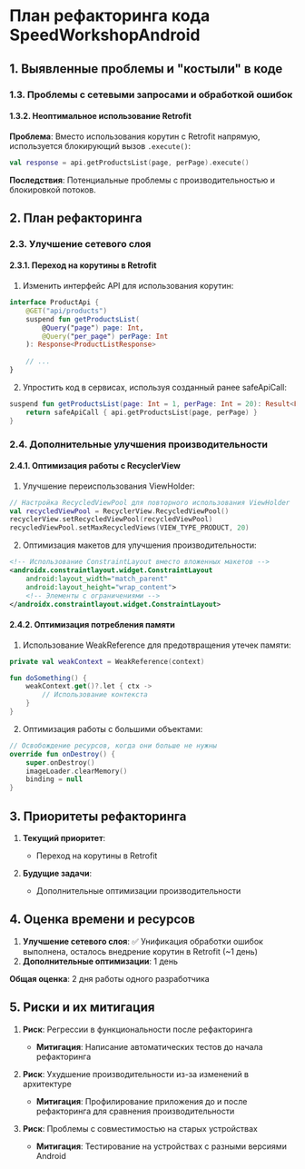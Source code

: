 # План рефакторинга кода SpeedWorkshopAndroid

## 1. Выявленные проблемы и "костыли" в коде

### 1.3. Проблемы с сетевыми запросами и обработкой ошибок

#### 1.3.2. Неоптимальное использование Retrofit

**Проблема**: Вместо использования корутин с Retrofit напрямую, используется блокирующий вызов `.execute()`:

```kotlin
val response = api.getProductsList(page, perPage).execute()
```

**Последствия**: Потенциальные проблемы с производительностью и блокировкой потоков.

## 2. План рефакторинга

### 2.3. Улучшение сетевого слоя

#### 2.3.1. Переход на корутины в Retrofit

1. Изменить интерфейс API для использования корутин:

```kotlin
interface ProductApi {
    @GET("api/products")
    suspend fun getProductsList(
        @Query("page") page: Int,
        @Query("per_page") perPage: Int
    ): Response<ProductListResponse>
    
    // ...
}
```

2. Упростить код в сервисах, используя созданный ранее safeApiCall:

```kotlin
suspend fun getProductsList(page: Int = 1, perPage: Int = 20): Result<ProductListResponse> {
    return safeApiCall { api.getProductsList(page, perPage) }
}
```

### 2.4. Дополнительные улучшения производительности

#### 2.4.1. Оптимизация работы с RecyclerView

1. Улучшение переиспользования ViewHolder:

```kotlin
// Настройка RecycledViewPool для повторного использования ViewHolder
val recycledViewPool = RecyclerView.RecycledViewPool()
recyclerView.setRecycledViewPool(recycledViewPool)
recycledViewPool.setMaxRecycledViews(VIEW_TYPE_PRODUCT, 20)
```

2. Оптимизация макетов для улучшения производительности:

```xml
<!-- Использование ConstraintLayout вместо вложенных макетов -->
<androidx.constraintlayout.widget.ConstraintLayout
    android:layout_width="match_parent"
    android:layout_height="wrap_content">
    <!-- Элементы с ограничениями -->
</androidx.constraintlayout.widget.ConstraintLayout>
```

#### 2.4.2. Оптимизация потребления памяти

1. Использование WeakReference для предотвращения утечек памяти:

```kotlin
private val weakContext = WeakReference(context)

fun doSomething() {
    weakContext.get()?.let { ctx ->
        // Использование контекста
    }
}
```

2. Оптимизация работы с большими объектами:

```kotlin
// Освобождение ресурсов, когда они больше не нужны
override fun onDestroy() {
    super.onDestroy()
    imageLoader.clearMemory()
    binding = null
}
```

## 3. Приоритеты рефакторинга

1. **Текущий приоритет**:
   - Переход на корутины в Retrofit

2. **Будущие задачи**:
   - Дополнительные оптимизации производительности

## 4. Оценка времени и ресурсов

1. **Улучшение сетевого слоя**: ✅ Унификация обработки ошибок выполнена, осталось внедрение корутин в Retrofit (~1 день)
2. **Дополнительные оптимизации**: 1 день

**Общая оценка**: 2 дня работы одного разработчика

## 5. Риски и их митигация

1. **Риск**: Регрессии в функциональности после рефакторинга
   - **Митигация**: Написание автоматических тестов до начала рефакторинга

2. **Риск**: Ухудшение производительности из-за изменений в архитектуре
   - **Митигация**: Профилирование приложения до и после рефакторинга для сравнения производительности

3. **Риск**: Проблемы с совместимостью на старых устройствах
   - **Митигация**: Тестирование на устройствах с разными версиями Android